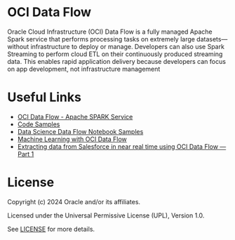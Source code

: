 # OCI Data Flow
Oracle Cloud Infrastructure (OCI) Data Flow is a fully managed Apache Spark service that performs processing tasks on extremely large datasets—without infrastructure to deploy or manage. Developers can also use Spark Streaming to perform cloud ETL on their continuously produced streaming data. This enables rapid application delivery because developers can focus on app development, not infrastructure management

# Useful Links
- [OCI Data Flow - Apache SPARK Service](https://www.oracle.com/big-data/data-flow/)
- [Code Samples](https://github.com/oracle-samples/oracle-dataflow-samples)
- [Data Science Data Flow Notebook Samples](https://github.com/oracle-samples/oci-data-science-ai-samples/tree/main/notebook_examples)
- [Machine Learning with OCI Data Flow](https://www.youtube.com/watch?v=A6uVbK7wQb4)  
- [Extracting data from Salesforce in near real time using OCI Data Flow — Part 1](https://medium.com/@eloi-lopes29/extracting-data-from-salesforce-in-near-real-time-using-oci-data-flow-part-1-f096886b9fcd)
                                                     
# License

Copyright (c) 2024 Oracle and/or its affiliates.

Licensed under the Universal Permissive License (UPL), Version 1.0.

See [LICENSE](https://github.com/oracle-devrel/technology-engineering/blob/main/LICENSE) for more details.
